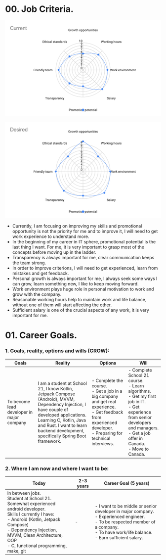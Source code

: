 # 00. Job Criteria.

![Current job criterions](img/Current.svg)

![Desired job criterions](img/Desired.svg)

 - Currently, I am focusing on improving my skills and promotional opportunity is not the priority for me and to improve it, I will need to get work experience to understand more.
 - In the beginning of my career in IT sphere, promotional potential is the last thing I want. For me, it is very important to grasp most of the concepts before moving up in the ladder.
 - Transparency is always important for me, clear communication keeps the team strong.
 - In order to improve criterions, I will need to get experienced, learn from mistakes and get feedback.
 - Personal growth is always important for me, I always seek some ways I can grow, learn something new, I like to keep moving forward.
 - Work environment plays huge role in personal motivation to work and grow with the company.
 - Reasonable working hours help to maintain work and life balance, without one of them will start affecting the other.
 - Sufficient salary is one of the crucial aspects of any work, it is very important for me.

# 01. Career Goals.

### 1. Goals, reality, options and wills (GROW):
| Goals                                     | Reality                                                                                                                                                                                                                                                    | Options                                                                                                                                                                | Will                                                                                                                                                                                           |
| ----------------------------------------- | ---------------------------------------------------------------------------------------------------------------------------------------------------------------------------------------------------------------------------------------------------------- | ---------------------------------------------------------------------------------------------------------------------------------------------------------------------- | ---------------------------------------------------------------------------------------------------------------------------------------------------------------------------------------------- |
| To become lead developer in major company | I am a student at School 21, I know Kotlin, Jetpack Compose (Android), MVVM, Dependency Injection, I have couple of developed applications.<br>Learning C, Kotlin, Java and Rust. I want to learn backend development, specifically Spring Boot framework. | - Complete the course.<br>- Get a job in a big company and get real experience.<br>- Get feedback from experienced developer.<br>- Preparing for technical interviews. | - Complete School 21 course.<br>- Learn algorithms.<br>- Get my first job in IT.<br>- Get experience from senior developers and managers.<br>- Get a job offer in Canada.<br>- Move to Canada. |

### 2. Where I am now and where I want to be:
| Today                                                                                                                                                                                                                                                           | 2-3 years | Career Goal (5 years)                                                                                                                                                                         |
| --------------------------------------------------------------------------------------------------------------------------------------------------------------------------------------------------------------------------------------------------------------- | --------- | --------------------------------------------------------------------------------------------------------------------------------------------------------------------------------------------- |
| In between jobs.<br>Student at School 21.<br>Somewhat experienced android developer.<br>Skills I currently I have:<br> - Android (Kotlin, Jetpack Compose)<br> - Dependency Injection, MVVM, Clean Architecture, OOP<br> - C, functional programming, make, git | -         | - I want to be middle or senior developer in major company.<br>- Experienced engineer.<br>- To be respected member of a company.<br>- To have work/life balance.<br>- Earn sufficient salary. |

